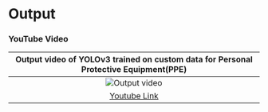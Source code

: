 
# Output
### YouTube Video
|Output video of YOLOv3 trained on custom data for Personal Protective Equipment(PPE)|
|:------------:|
|![Output video](./images/ppe.gif)|
|[Youtube Link](https://youtu.be/jx3caRbWkPY)|
